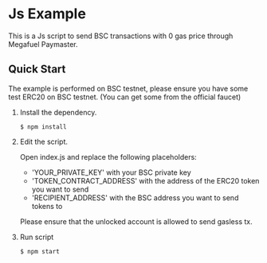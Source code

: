 # Js Example 
This is a Js script to send BSC transactions with 0 gas price through Megafuel Paymaster.

## Quick Start

The example is performed on BSC testnet, please ensure you have some test ERC20 on BSC testnet. (You can get some 
from the official faucet)

1. Install the dependency.
    ```shell
    $ npm install
    ```

2. Edit the script.
   
    Open index.js and replace the following placeholders:
   - 'YOUR_PRIVATE_KEY' with your BSC private key
   - 'TOKEN_CONTRACT_ADDRESS' with the address of the ERC20 token you want to send
   - 'RECIPIENT_ADDRESS' with the BSC address you want to send tokens to

    Please ensure that the unlocked account is allowed to send gasless tx.

3. Run script
    ```shell
    $ npm start
    ```
